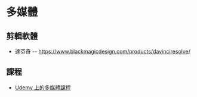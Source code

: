 # 多媒體

## 剪輯軟體

*  達芬奇 -- https://www.blackmagicdesign.com/products/davinciresolve/

## 課程

* [Udemy 上的多媒體課程](https://www.udemy.com/courses/photography-and-video/)

